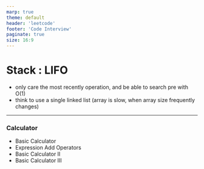 ```yaml
---
marp: true
theme: default
header: 'leetcode'
footer: 'Code Interview'
paginate: true
size: 16:9
---
```


# Stack : LIFO

- only care the most recently operation, and be able to search pre with O(1)
- think to use a single linked list (array is slow, when array size frequently changes)

---

### Calculator

- Basic Calculator
- Expression Add Operators
- Basic Calculator II
- Basic Calculator III
